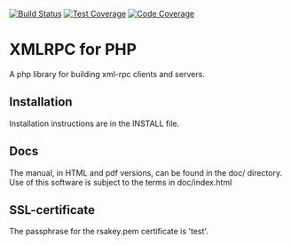 [![Build Status](https://travis-ci.org/gggeek/phpxmlrpc.svg?branch=php53)](https://travis-ci.org/gggeek/phpxmlrpc)
[![Test Coverage](https://codeclimate.com/github/gggeek/phpxmlrpc/badges/coverage.svg)](https://codeclimate.com/github/gggeek/phpxmlrpc)
[![Code Coverage](https://scrutinizer-ci.com/g/gggeek/phpxmlrpc/badges/coverage.png?b=php53)](https://scrutinizer-ci.com/g/gggeek/phpxmlrpc/?branch=php53)

XMLRPC for PHP
==============
A php library for building xml-rpc clients and servers.

Installation
------------
Installation instructions are in the INSTALL file.

Docs
----
The manual, in HTML and pdf versions, can be found in the doc/ directory.
Use of this software is subject to the terms in doc/index.html

SSL-certificate
---------------
The passphrase for the rsakey.pem certificate is 'test'.

